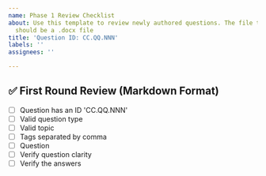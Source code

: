 ```yaml
---
name: Phase 1 Review Checklist
about: Use this template to review newly authored questions. The file to be reviewed
  should be a .docx file
title: 'Question ID: CC.QQ.NNN'
labels: ''
assignees: ''

---
```


## ✅ First Round Review (Markdown Format)
- [ ] Question has an ID 'CC.QQ.NNN'
- [ ] Valid question type
- [ ] Valid topic
- [ ] Tags separated by comma
- [ ] Question
- [ ] Verify question clarity
- [ ] Verify the answers
